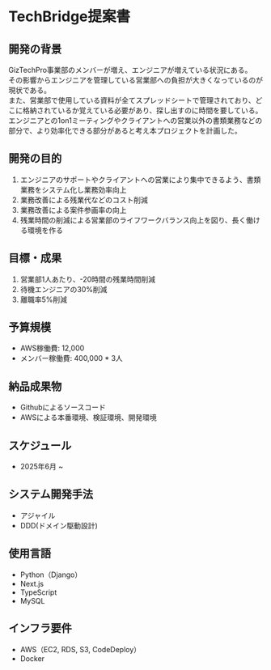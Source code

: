 # TechBridge提案書

## 開発の背景

GizTechPro事業部のメンバーが増え、エンジニアが増えている状況にある。  
その影響からエンジニアを管理している営業部への負担が大きくなっているのが現状である。  
また、営業部で使用している資料が全てスプレッドシートで管理されており、どこに格納されているか覚えている必要があり、探し出すのに時間を要している。  
エンジニアとの1on1ミーティングやクライアントへの営業以外の書類業務などの部分で、より効率化できる部分があると考え本プロジェクトを計画した。  

## 開発の目的

1. エンジニアのサポートやクライアントへの営業により集中できるよう、書類業務をシステム化し業務効率向上
2. 業務改善による残業代などのコスト削減
3. 業務改善による案件参画率の向上
4. 残業時間の削減による営業部のライフワークバランス向上を図り、長く働ける環境を作る

## 目標・成果

1. 営業部1人あたり、-20時間の残業時間削減
2. 待機エンジニアの30%削減
3. 離職率5%削減

## 予算規模

- AWS稼働費: 12,000
- メンバー稼働費: 400,000 * 3人

## 納品成果物

- Githubによるソースコード
- AWSによる本番環境、検証環境、開発環境

## スケジュール

- 2025年6月 ~

## システム開発手法

- アジャイル
- DDD(ドメイン駆動設計)

## 使用言語

- Python（Django）
- Next.js
- TypeScript
- MySQL

## インフラ要件

- AWS（EC2, RDS, S3, CodeDeploy）
- Docker
